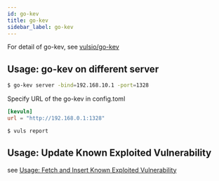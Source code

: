 ```yaml
---
id: go-kev
title: go-kev
sidebar_label: go-kev
---
```


For detail of go-kev, see [vulsio/go-kev](https://github.com/vulsio/go-kev)

## Usage: go-kev on different server

```bash
$ go-kev server -bind=192.168.10.1 -port=1328
```

Specify URL of the go-kev in config.toml

```toml
[kevuln]
url = "http://192.168.0.1:1328"
```

```bash
$ vuls report
```

## Usage: Update Known Exploited Vulnerability

see [Usage: Fetch and Insert Known Exploited Vulnerability](https://github.com/vulsio/go-kev#fetch-known-exploited-vulnerabilities)
